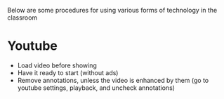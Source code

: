Below are some procedures for using various forms of technology in the classroom

# Youtube

* Load video before showing
* Have it ready to start (without ads)
* Remove annotations, unless the video is enhanced by them (go to youtube settings, playback, and uncheck annotations)
